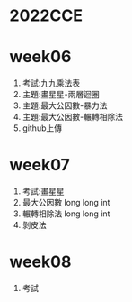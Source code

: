 # 2022CCE

# week06
1. 考試:九九乘法表
2. 主題:畫星星-兩層迴圈
3. 主題:最大公因數-暴力法
4. 主題:最大公因數-輾轉相除法
5. github上傳

# week07
1. 考試:畫星星
2. 最大公因數 long long int
3. 輾轉相除法 long long int
4. 剝皮法
# week08
1. 考試

